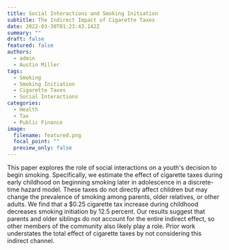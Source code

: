 ```yaml
---
title: Social Interactions and Smoking Initiation
subtitle: The Indirect Impact of Cigarette Taxes
date: 2022-03-30T01:23:43.142Z
summary: ""
draft: false
featured: false
authors:
  - admin
  - Austin Miller
tags:
  - Smoking
  - Smoking Initiation
  - Cigarette Taxes
  - Social Interactions
categories:
  - Health
  - Tax
  - Public Finance
image:
  filename: featured.png
  focal_point: ""
  preview_only: false
---
```

This paper explores the role of social interactions on a youth's decision to begin smoking. Specifically, we estimate the effect of cigarette taxes during early childhood on beginning smoking later in adolescence in a discrete-time hazard model. These taxes do not directly affect children but may change the prevalence of smoking among parents, older relatives, or other adults. We find that a $0.25 cigarette tax increase during childhood decreases smoking initiation by 12.5 percent. Our results suggest that parents and older siblings do not account for the entire indirect effect, so other members of the community also likely play a role. Prior work understates the total effect of cigarette taxes by not considering this indirect channel.